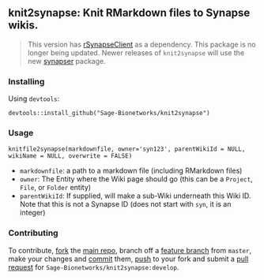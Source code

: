 ## knit2synapse: Knit RMarkdown files to Synapse wikis.

> This version has [rSynapseClient](https://github.com/Sage-Bionetworks/rSynapseClient) as a dependency. This package is no longer being updated. Newer releases of `knit2synapse` will use the new [synapser](https://github.com/Sage-Bionetworks/synapser) package.

### Installing

Using `devtools`:

```
devtools::install_github("Sage-Bionetworks/knit2synapse")
```

### Usage

`knitfile2synapse(markdownfile, owner='syn123', parentWikiId = NULL, wikiName = NULL, overwrite = FALSE)`

* `markdownfile`: a path to a markdown file (including RMarkdown files)
* `owner`: The Entity where the Wiki page should go (this can be a `Project`, `File`, or `Folder` entity)
* `parentWikiId`: If supplied, will make a sub-Wiki underneath this Wiki ID. Note that this is not a Synapse ID (does not start with `syn`, it is an integer)


### Contributing
To contribute, [fork](http://help.github.com/fork-a-repo/) the [main repo](https://github.com/Sage-Bionetworks/knit2synapse), branch off a [feature branch](https://www.google.com/search?q=git+feature+branches) from `master`, make your changes and [commit](http://git-scm.com/docs/git-commit) them, [push](http://git-scm.com/docs/git-push) to your fork and submit a [pull request](http://help.github.com/send-pull-requests/) for `Sage-Bionetworks/knit2synapse:develop`.
